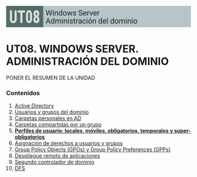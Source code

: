 <link rel="stylesheet" href="../styles.css">

![Carátula UT08](imgs/caratula_ut08.png)

# UT08. WINDOWS SERVER. ADMINISTRACIÓN DEL DOMINIO

PONER EL RESUMEN DE LA UNIDAD

### Contenidos

1. [Active Directory](01_active_directory.md)
2. [Usuarios y grupos del dominio](02_usuarios_dominio.md)
3. [Carpetas personales en AD](03_carpetas_personales.md)
4. [Carpetas compartidas por un grupo](04_carpetas_compartidas_grupo.md)
5. [**Perfiles de usuario: locales, móviles, obligatorios, temporales y super-obligatorios**](05_perfiles_usuarios.md)
6. [Asignación de derechos a usuarios y grupos](06_derechos_usuarios.md)
7. [Group Policy Objects (GPOs) y Group Policy Preferences (GPPs)](07_gpo_gpp.md)
8. [Despliegue remoto de aplicaciones](08_despliegue_aplicaciones.md)
9. [Segundo controlador de dominio](09_segundo_dc.md)
10. [DFS](10_dfs.md)
